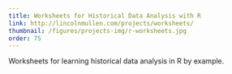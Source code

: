```yaml
---
title: Worksheets for Historical Data Analysis with R
link: http://lincolnmullen.com/projects/worksheets/
thumbnail: /figures/projects-img/r-worksheets.jpg
order: 75
---
```


Worksheets for learning historical data analysis in R by example.

